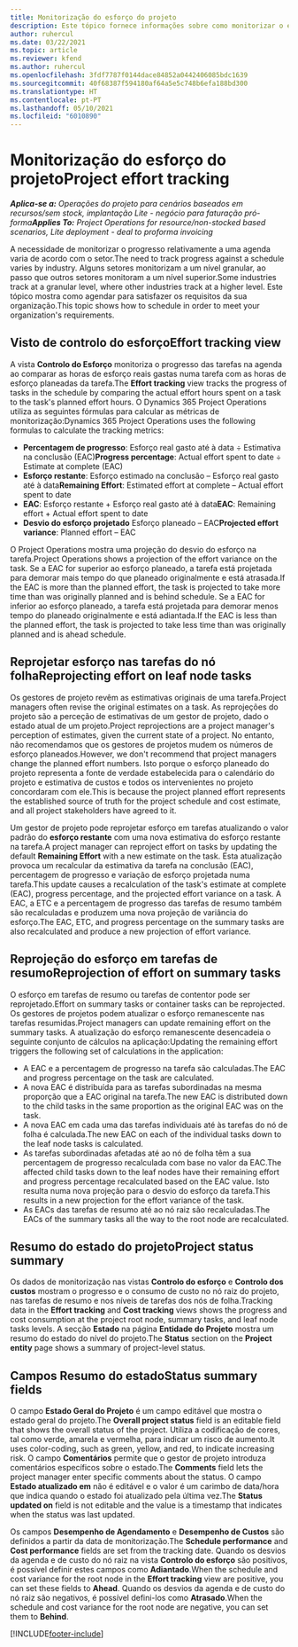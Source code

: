 ```yaml
---
title: Monitorização do esforço do projeto
description: Este tópico fornece informações sobre como monitorizar o esforço e progresso e do trabalho.
author: ruhercul
ms.date: 03/22/2021
ms.topic: article
ms.reviewer: kfend
ms.author: ruhercul
ms.openlocfilehash: 3fdf7787f0144dace84852a0442406085bdc1639
ms.sourcegitcommit: 40f68387f594180af64a5e5c748b6efa188bd300
ms.translationtype: HT
ms.contentlocale: pt-PT
ms.lasthandoff: 05/10/2021
ms.locfileid: "6010890"
---
```

# <a name="project-effort-tracking"></a><span data-ttu-id="5780c-103">Monitorização do esforço do projeto</span><span class="sxs-lookup"><span data-stu-id="5780c-103">Project effort tracking</span></span>

<span data-ttu-id="5780c-104">_**Aplica-se a:** Operações do projeto para cenários baseados em recursos/sem stock, implantação Lite - negócio para faturação pró-forma_</span><span class="sxs-lookup"><span data-stu-id="5780c-104">_**Applies To:** Project Operations for resource/non-stocked based scenarios, Lite deployment - deal to proforma invoicing_</span></span>

<span data-ttu-id="5780c-105">A necessidade de monitorizar o progresso relativamente a uma agenda varia de acordo com o setor.</span><span class="sxs-lookup"><span data-stu-id="5780c-105">The need to track progress against a schedule varies by industry.</span></span> <span data-ttu-id="5780c-106">Alguns setores monitorizam a um nível granular, ao passo que outros setores monitoram a um nível superior.</span><span class="sxs-lookup"><span data-stu-id="5780c-106">Some industries track at a granular level, where other industries track at a higher level.</span></span> <span data-ttu-id="5780c-107">Este tópico mostra como agendar para satisfazer os requisitos da sua organização.</span><span class="sxs-lookup"><span data-stu-id="5780c-107">This topic shows how to schedule in order to meet your organization's requirements.</span></span>

## <a name="effort-tracking-view"></a><span data-ttu-id="5780c-108">Visto de controlo do esforço</span><span class="sxs-lookup"><span data-stu-id="5780c-108">Effort tracking view</span></span>

<span data-ttu-id="5780c-109">A vista **Controlo do Esforço** monitoriza o progresso das tarefas na agenda ao comparar as horas de esforço reais gastas numa tarefa com as horas de esforço planeadas da tarefa.</span><span class="sxs-lookup"><span data-stu-id="5780c-109">The **Effort tracking** view tracks the progress of tasks in the schedule by comparing the actual effort hours spent on a task to the task's planned effort hours.</span></span> <span data-ttu-id="5780c-110">O Dynamics 365 Project Operations utiliza as seguintes fórmulas para calcular as métricas de monitorização:</span><span class="sxs-lookup"><span data-stu-id="5780c-110">Dynamics 365 Project Operations uses the following formulas to calculate the tracking metrics:</span></span>

- <span data-ttu-id="5780c-111">**Percentagem de progresso**: Esforço real gasto até à data ÷ Estimativa na conclusão (EAC)</span><span class="sxs-lookup"><span data-stu-id="5780c-111">**Progress percentage**: Actual effort spent to date ÷ Estimate at complete (EAC)</span></span> 
- <span data-ttu-id="5780c-112">**Esforço restante**: Esforço estimado na conclusão – Esforço real gasto até à data</span><span class="sxs-lookup"><span data-stu-id="5780c-112">**Remaining Effort**: Estimated effort at complete – Actual effort spent to date</span></span> 
- <span data-ttu-id="5780c-113">**EAC**: Esforço restante + Esforço real gasto até à data</span><span class="sxs-lookup"><span data-stu-id="5780c-113">**EAC**: Remaining effort + Actual effort spent to date</span></span> 
- <span data-ttu-id="5780c-114">**Desvio do esforço projetado** Esforço planeado – EAC</span><span class="sxs-lookup"><span data-stu-id="5780c-114">**Projected effort variance**: Planned effort – EAC</span></span>

<span data-ttu-id="5780c-115">O Project Operations mostra uma projeção do desvio do esforço na tarefa.</span><span class="sxs-lookup"><span data-stu-id="5780c-115">Project Operations shows a projection of the effort variance on the task.</span></span> <span data-ttu-id="5780c-116">Se a EAC for superior ao esforço planeado, a tarefa está projetada para demorar mais tempo do que planeado originalmente e está atrasada.</span><span class="sxs-lookup"><span data-stu-id="5780c-116">If the EAC is more than the planned effort, the task is projected to take more time than was originally planned and is behind schedule.</span></span> <span data-ttu-id="5780c-117">Se a EAC for inferior ao esforço planeado, a tarefa está projetada para demorar menos tempo do planeado originalmente e está adiantada.</span><span class="sxs-lookup"><span data-stu-id="5780c-117">If the EAC is less than the planned effort, the task is projected to take less time than was originally planned and is ahead schedule.</span></span>

## <a name="reprojecting-effort-on-leaf-node-tasks"></a><span data-ttu-id="5780c-118">Reprojetar esforço nas tarefas do nó folha</span><span class="sxs-lookup"><span data-stu-id="5780c-118">Reprojecting effort on leaf node tasks</span></span>

<span data-ttu-id="5780c-119">Os gestores de projeto revêm as estimativas originais de uma tarefa.</span><span class="sxs-lookup"><span data-stu-id="5780c-119">Project managers often revise the original estimates on a task.</span></span> <span data-ttu-id="5780c-120">As reprojeções do projeto são a perceção de estimativas de um gestor de projeto, dado o estado atual de um projeto.</span><span class="sxs-lookup"><span data-stu-id="5780c-120">Project reprojections are a project manager's perception of estimates, given the current state of a project.</span></span> <span data-ttu-id="5780c-121">No entanto, não recomendamos que os gestores de projetos mudem os números de esforço planeados.</span><span class="sxs-lookup"><span data-stu-id="5780c-121">However, we don't recommend that project managers change the planned effort numbers.</span></span> <span data-ttu-id="5780c-122">Isto porque o esforço planeado do projeto representa a fonte de verdade estabelecida para o calendário do projeto e estimativa de custos e todos os intervenientes no projeto concordaram com ele.</span><span class="sxs-lookup"><span data-stu-id="5780c-122">This is because the project planned effort represents the established source of truth for the project schedule and cost estimate, and all project stakeholders have agreed to it.</span></span>

<span data-ttu-id="5780c-123">Um gestor de projeto pode reprojetar esforço em tarefas atualizando o valor padrão do **esforço restante** com uma nova estimativa do esforço restante na tarefa.</span><span class="sxs-lookup"><span data-stu-id="5780c-123">A project manager can reproject effort on tasks by updating the default **Remaining Effort** with a new estimate on the task.</span></span> <span data-ttu-id="5780c-124">Esta atualização provoca um recalcular da estimativa da tarefa na conclusão (EAC), percentagem de progresso e variação de esforço projetada numa tarefa.</span><span class="sxs-lookup"><span data-stu-id="5780c-124">This update causes a recalculation of the task's estimate at complete (EAC), progress percentage, and the projected effort variance on a task.</span></span> <span data-ttu-id="5780c-125">A EAC, a ETC e a percentagem de progresso das tarefas de resumo também são recalculadas e produzem uma nova projeção de variância do esforço.</span><span class="sxs-lookup"><span data-stu-id="5780c-125">The EAC, ETC, and progress percentage on the summary tasks are also recalculated and produce a new projection of effort variance.</span></span>

## <a name="reprojection-of-effort-on-summary-tasks"></a><span data-ttu-id="5780c-126">Reprojeção do esforço em tarefas de resumo</span><span class="sxs-lookup"><span data-stu-id="5780c-126">Reprojection of effort on summary tasks</span></span>

<span data-ttu-id="5780c-127">O esforço em tarefas de resumo ou tarefas de contentor pode ser reprojetado.</span><span class="sxs-lookup"><span data-stu-id="5780c-127">Effort on summary tasks or container tasks can be reprojected.</span></span> <span data-ttu-id="5780c-128">Os gestores de projetos podem atualizar o esforço remanescente nas tarefas resumidas.</span><span class="sxs-lookup"><span data-stu-id="5780c-128">Project managers can update remaining effort on the summary tasks.</span></span> <span data-ttu-id="5780c-129">A atualização do esforço remanescente desencadeia o seguinte conjunto de cálculos na aplicação:</span><span class="sxs-lookup"><span data-stu-id="5780c-129">Updating the remaining effort triggers the following set of calculations in the application:</span></span>

- <span data-ttu-id="5780c-130">A EAC e a percentagem de progresso na tarefa são calculadas.</span><span class="sxs-lookup"><span data-stu-id="5780c-130">The EAC and progress percentage on the task are calculated.</span></span>
- <span data-ttu-id="5780c-131">A nova EAC é distribuída para as tarefas subordinadas na mesma proporção que a EAC original na tarefa.</span><span class="sxs-lookup"><span data-stu-id="5780c-131">The new EAC is distributed down to the child tasks in the same proportion as the original EAC was on the task.</span></span>
- <span data-ttu-id="5780c-132">A nova EAC em cada uma das tarefas individuais até às tarefas do nó de folha é calculada.</span><span class="sxs-lookup"><span data-stu-id="5780c-132">The new EAC on each of the individual tasks down to the leaf node tasks is calculated.</span></span> 
- <span data-ttu-id="5780c-133">As tarefas subordinadas afetadas até ao nó de folha têm a sua percentagem de progresso recalculada com base no valor da EAC.</span><span class="sxs-lookup"><span data-stu-id="5780c-133">The affected child tasks down to the leaf nodes have their remaining effort and progress percentage recalculated based on the EAC value.</span></span> <span data-ttu-id="5780c-134">Isto resulta numa nova projeção para o desvio do esforço da tarefa.</span><span class="sxs-lookup"><span data-stu-id="5780c-134">This results in a new projection for the effort variance of the task.</span></span> 
- <span data-ttu-id="5780c-135">As EACs das tarefas de resumo até ao nó raiz são recalculadas.</span><span class="sxs-lookup"><span data-stu-id="5780c-135">The EACs of the summary tasks all the way to the root node are recalculated.</span></span>


## <a name="project-status-summary"></a><span data-ttu-id="5780c-136">Resumo do estado do projeto</span><span class="sxs-lookup"><span data-stu-id="5780c-136">Project status summary</span></span>

<span data-ttu-id="5780c-137">Os dados de monitorização nas vistas **Controlo do esforço** e **Controlo dos custos** mostram o progresso e o consumo de custo no nó raiz do projeto, nas tarefas de resumo e nos níveis de tarefas dos nós de folha.</span><span class="sxs-lookup"><span data-stu-id="5780c-137">Tracking data in the **Effort tracking** and **Cost tracking** views shows the progress and cost consumption at the project root node, summary tasks, and leaf node tasks levels.</span></span> <span data-ttu-id="5780c-138">A secção **Estado** na página **Entidade do Projeto** mostra um resumo do estado do nível do projeto.</span><span class="sxs-lookup"><span data-stu-id="5780c-138">The **Status** section on the **Project entity** page shows a summary of project-level status.</span></span>

## <a name="status-summary-fields"></a><span data-ttu-id="5780c-139">Campos Resumo do estado</span><span class="sxs-lookup"><span data-stu-id="5780c-139">Status summary fields</span></span>

<span data-ttu-id="5780c-140">O campo **Estado Geral do Projeto** é um campo editável que mostra o estado geral do projeto.</span><span class="sxs-lookup"><span data-stu-id="5780c-140">The **Overall project status** field is an editable field that shows the overall status of the project.</span></span> <span data-ttu-id="5780c-141">Utiliza a codificação de cores, tal como verde, amarela e vermelha, para indicar um risco de aumento.</span><span class="sxs-lookup"><span data-stu-id="5780c-141">It uses color-coding, such as green, yellow, and red, to indicate increasing risk.</span></span> <span data-ttu-id="5780c-142">O campo **Comentários** permite que o gestor de projeto introduza comentários específicos sobre o estado.</span><span class="sxs-lookup"><span data-stu-id="5780c-142">The **Comments** field lets the project manager enter specific comments about the status.</span></span> <span data-ttu-id="5780c-143">O campo **Estado atualizado em** não é editável e o valor é um carimbo de data/hora que indica quando o estado foi atualizado pela última vez.</span><span class="sxs-lookup"><span data-stu-id="5780c-143">The **Status updated on** field is not editable and the value is a timestamp that indicates when the status was last updated.</span></span>

<span data-ttu-id="5780c-144">Os campos **Desempenho de Agendamento** e **Desempenho de Custos** são definidos a partir da data de monitorização.</span><span class="sxs-lookup"><span data-stu-id="5780c-144">The **Schedule performance** and **Cost performance** fields are set from the tracking date.</span></span> <span data-ttu-id="5780c-145">Quando os desvios da agenda e de custo do nó raiz na vista **Controlo do esforço** são positivos, é possível definir estes campos como **Adiantado**.</span><span class="sxs-lookup"><span data-stu-id="5780c-145">When the schedule and cost variance for the root node in the **Effort tracking** view are positive, you can set these fields to **Ahead**.</span></span> <span data-ttu-id="5780c-146">Quando os desvios da agenda e de custo do nó raiz são negativos, é possível defini-los como **Atrasado**.</span><span class="sxs-lookup"><span data-stu-id="5780c-146">When the schedule and cost variance for the root node are negative, you can set them to **Behind**.</span></span>


[!INCLUDE[footer-include](../includes/footer-banner.md)]
